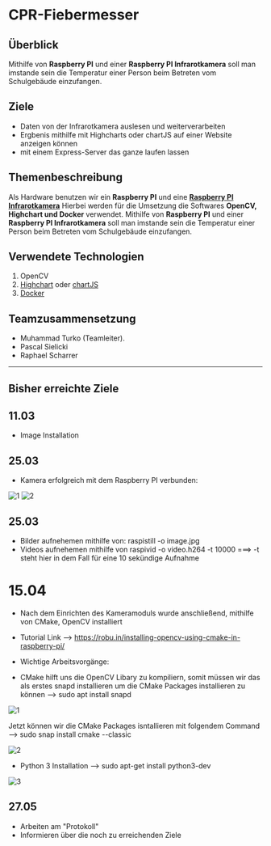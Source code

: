 # CPR-Fiebermesser


## Überblick
Mithilfe von **Raspberry PI** und einer **Raspberry PI Infrarotkamera** soll man imstande sein die Temperatur einer Person beim Betreten vom Schulgebäude einzufangen.

## Ziele

- Daten von der Infrarotkamera auslesen und weiterverarbeiten
- Ergbenis mithilfe mit Highcharts oder chartJS auf einer Website anzeigen können
- mit einem Express-Server das ganze laufen lassen

## Themenbeschreibung

Als Hardware benutzen wir ein **Raspberry PI** und eine **[Raspberry PI Infrarotkamera](https://at.rs-online.com/web/p/raspberry-pi-kameras/9132664/)**
Hierbei werden für die Umsetzung die Softwares **OpenCV, Highchart und Docker** verwendet.
Mithilfe von **Raspberry PI** und einer **Raspberry PI Infrarotkamera** soll man imstande sein die Temperatur einer Person beim Betreten vom Schulgebäude einzufangen.


## Verwendete Technologien

1. OpenCV
2. [Highchart](https://www.highcharts.com/) oder [chartJS](https://www.chartjs.org/)
3. [Docker](www.docker.com)

## Teamzusammensetzung
- Muhammad Turko (Teamleiter).
- Pascal Sielicki
- Raphael Scharrer


---------------------------------------------------------------------------------------------------------------------------------------------------------------------------------

## Bisher erreichte Ziele

## 11.03
- Image Installation

## 25.03
- Kamera erfolgreich mit dem Raspberry PI verbunden: 

![1](https://user-images.githubusercontent.com/74356182/119810306-340db080-bee6-11eb-950d-65854cfb5d8f.jpg)
![2](https://user-images.githubusercontent.com/74356182/119810416-4f78bb80-bee6-11eb-9ea7-5c077ec50269.jpg)

## 25.03
- Bilder aufnehemen mithilfe von: raspistill -o image.jpg
- Videos aufnehemen mithilfe von raspivid -o video.h264 -t 10000 ===> -t steht hier in dem Fall für eine 10 sekündige Aufnahme


# 15.04
- Nach dem Einrichten des Kameramoduls wurde anschließend, mithilfe von CMake, OpenCV installiert
- Tutorial Link --> https://robu.in/installing-opencv-using-cmake-in-raspberry-pi/

- Wichtige Arbeitsvorgänge: 
- CMake hilft uns die OpenCV Libary zu kompiliern, somit müssen wir das als erstes snapd installieren um die CMake Packages installieren zu können --> sudo apt install snapd

![1](https://user-images.githubusercontent.com/74356182/121461503-4b9d6c80-c9af-11eb-87d6-20fbdfeb0324.png)
 
 Jetzt können wir die CMake  Packages isntallieren mit folgendem Command --> sudo snap install cmake --classic
 
 ![2](https://user-images.githubusercontent.com/74356182/121461755-bcdd1f80-c9af-11eb-8300-f63afc3b7e50.png)
 
 - Python 3 Installation --> sudo apt-get install python3-dev
 
 ![3](https://user-images.githubusercontent.com/74356182/121461865-f4e46280-c9af-11eb-83cf-aed508343065.png)



## 27.05
- Arbeiten am "Protokoll"
- Informieren über die noch zu erreichenden Ziele











